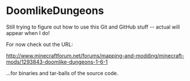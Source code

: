 # DoomlikeDungeons
Still trying to figure out how to use this Git and GitHub stuff -- actual will appear when I do!

For now check out the URL:

http://www.minecraftforum.net/forums/mapping-and-modding/minecraft-mods/1293843-doomlike-dungeons-1-6-1

...for binaries and tar-balls of the source code.
